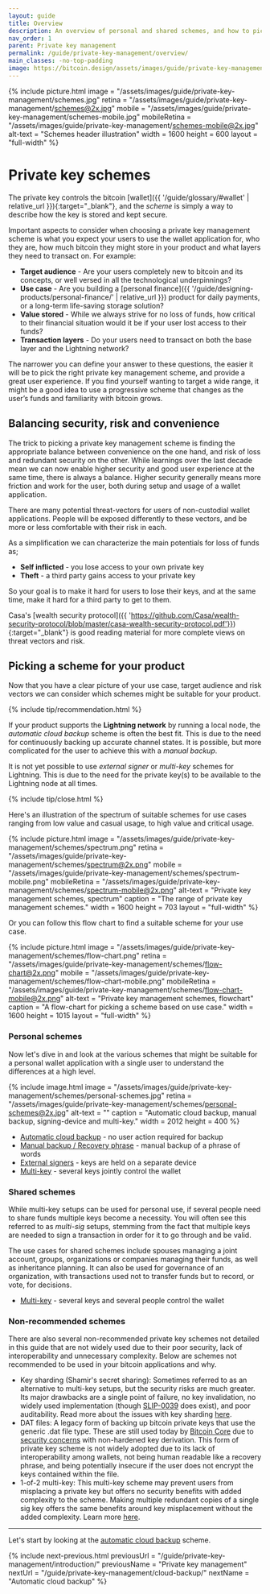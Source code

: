 ```yaml
---
layout: guide
title: Overview
description: An overview of personal and shared schemes, and how to pick one for your product depending on your use case.
nav_order: 1
parent: Private key management
permalink: /guide/private-key-management/overview/
main_classes: -no-top-padding
image: https://bitcoin.design/assets/images/guide/private-key-management/schemes/page-private-key-schemes.jpg
---
```


<!--

Editor's notes

An overview of what different private key management schemes there are, and how to choose one depending on use case.

Illustration sources

https://www.figma.com/community/file/995256542920917246/BDG---Private-key-management-illustrations

-->

{% include picture.html
   image = "/assets/images/guide/private-key-management/schemes.jpg"
   retina = "/assets/images/guide/private-key-management/schemes@2x.jpg"
   mobile = "/assets/images/guide/private-key-management/schemes-mobile.jpg"
   mobileRetina = "/assets/images/guide/private-key-management/schemes-mobile@2x.jpg"
   alt-text = "Schemes header illustration"
   width = 1600
   height = 600
   layout = "full-width"
%}

# Private key schemes
The private key controls the bitcoin [wallet]({{ '/guide/glossary/#wallet' | relative_url }}){:target="_blank"}, and the *scheme* is simply a way to describe how the key is stored and kept secure.

Important aspects to consider when choosing a private key management scheme is what you expect your users to use the wallet application for, who they are, how much bitcoin they might store in your product and what layers they need to transact on. For example:


* **Target audience** - Are your users completely new to bitcoin and its concepts, or well versed in all the technological underpinnings?
* **Use case** - Are you building a [personal finance]({{ '/guide/designing-products/personal-finance/' | relative_url }}) product for daily payments, or a long-term life-saving storage solution?
* **Value stored** - While we always strive for no loss of funds, how critical to their financial situation would it be if your user lost access to their funds?
* **Transaction layers** - Do your users need to transact on both the base layer and the Lightning network?


The narrower you can define your answer to these questions, the easier it will be to pick the right private key management scheme, and provide a great user experience. If you find yourself wanting to target a wide range, it might be a good idea to use a progressive scheme that changes as the user’s funds and familiarity with bitcoin grows.

## Balancing security, risk and convenience

The trick to picking a private key management scheme is finding the appropriate balance between convenience on the one hand, and risk of loss and redundant security on the other. While learnings over the last decade mean we can now enable higher security and good user experience at the same time, there is always a balance. Higher security generally means more friction and work for the user, both during setup and usage of a wallet application.

There are many potential threat-vectors for users of non-custodial wallet applications. People will be exposed differently to these vectors, and be more or less comfortable with their risk in each.

As a simplification we can characterize the main potentials for loss of funds as;

* **Self inflicted** - you lose access to your own private key
* **Theft** - a third party gains access to your private key

So your goal is to make it hard for users to lose their keys, and at the same time, make it hard for a third party to get to them.

Casa's [wealth security protocol]({{ 'https://github.com/Casa/wealth-security-protocol/blob/master/casa-wealth-security-protocol.pdf'}}){:target="_blank"} is good reading material for more complete views on threat vectors and risk.

## Picking a scheme for your product

Now that you have a clear picture of your use case, target audience and risk vectors we can consider which schemes might be suitable for your product.

{% include tip/recommendation.html %}

If your product supports the **Lightning network** by running a local node, the *automatic cloud backup* scheme is often the best fit. This is due to the need for continuously backing up accurate channel states. It is possible, but more complicated for the user to achieve this with a *manual backup*.

It is not yet possible to use *external signer* or *multi-key* schemes for Lightning. This is due to the need for the private key(s) to be available to the Lightning node at all times.

{% include tip/close.html %}

Here's an illustration of the spectrum of suitable schemes for use cases ranging from low value and casual usage, to high value and critical usage.

{% include picture.html
   image = "/assets/images/guide/private-key-management/schemes/spectrum.png"
   retina = "/assets/images/guide/private-key-management/schemes/spectrum@2x.png"
   mobile = "/assets/images/guide/private-key-management/schemes/spectrum-mobile.png"
   mobileRetina = "/assets/images/guide/private-key-management/schemes/spectrum-mobile@2x.png"
   alt-text = "Private key management schemes, spectrum"
   caption = "The range of private key management schemes."
   width = 1600
   height = 703
   layout = "full-width"
%}

Or you can follow this flow chart to find a suitable scheme for your use case.

{% include picture.html
   image = "/assets/images/guide/private-key-management/schemes/flow-chart.png"
   retina = "/assets/images/guide/private-key-management/schemes/flow-chart@2x.png"
   mobile = "/assets/images/guide/private-key-management/schemes/flow-chart-mobile.png"
   mobileRetina = "/assets/images/guide/private-key-management/schemes/flow-chart-mobile@2x.png"
   alt-text = "Private key management schemes, flowchart"
   caption = "A flow-chart for picking a scheme based on use case."
   width = 1600
   height = 1015
   layout = "full-width"
%}

### Personal schemes

Now let's dive in and look at the various schemes that might be suitable for a personal wallet application with a single user to understand the differences at a high level.

{% include image.html
   image = "/assets/images/guide/private-key-management/schemes/personal-schemes.jpg"
   retina = "/assets/images/guide/private-key-management/schemes/personal-schemes@2x.jpg"
   alt-text = ""
   caption = "Automatic cloud backup, manual backup, signing-device and multi-key."
   width = 2012
   height = 400
%}

- [Automatic cloud backup](/guide/private-key-management/cloud-backup/) - no user action required for backup
- [Manual backup / Recovery phrase](/guide/private-key-management/manual-backup/) - manual backup of a phrase of words
- [External signers](/guide/private-key-management/external-signers/) - keys are held on a separate device
- [Multi-key](/guide/private-key-management/multi-key/) - several keys jointly control the wallet

### Shared schemes

While multi-key setups can be used for personal use, if several people need to share funds multiple keys become a necessity. You will often see this referred to as *multi-sig* setups, stemming from the fact that multiple keys are needed to sign a transaction in order for it to go through and be valid.

The use cases for shared schemes include spouses managing a joint account, groups, organizations or companies managing their funds, as well as inheritance planning. It can also be used for governance of an organization, with transactions used not to transfer funds but to record, or vote, for decisions.

- [Multi-key](/guide/private-key-management/multi-key/) - several keys and several people control the wallet

### Non-recommended schemes

There are also several non-recommended private key schemes not detailed in this guide that are not widely used due to their poor security, lack of interoperability and unnecessary complexity. Below are schemes not recommended to be used in your bitcoin applications and why.

- Key sharding (Shamir's secret sharing): Sometimes referred to as an alternative to multi-key setups, but the security risks are much greater. Its major drawbacks are a single point of failure, no key invalidation, no widely used implementation (though [SLIP-0039](https://github.com/satoshilabs/slips/blob/master/slip-0039.md) does exist), and poor auditability. Read more about the issues with key sharding [here](https://docs.keys.casa/wealth-security-protocol/rejected-key-schemes/key-sharding-shamirs-secret-sharing).
- DAT files: A legacy form of backing up bitcoin private keys that use the generic .dat file type. These are still used today by [Bitcoin Core](https://bitcoincore.org/) due to [security concerns](https://bitcoin.stackexchange.com/questions/92716/why-keys-generated-in-bitcoin-core-mismatch-that-from-online-generators-despite) with non-hardened key derivation. This form of private key scheme is not widely adopted due to its lack of interoperability among wallets, not being human readable like a recovery phrase, and being potentially insecure if the user does not encrypt the keys contained within the file.
- 1-of-2 multi-key: This multi-key scheme may prevent users from misplacing a private key but offers no security benefits with added complexity to the scheme. Making multiple redundant copies of a single sig key offers the same benefits around key misplacement without the added complexity. Learn more [here](https://docs.keys.casa/wealth-security-protocol/rejected-key-schemes/1-of-2).

---

Let's start by looking at the [automatic cloud backup](/guide/private-key-management/cloud-backup/) scheme.

{% include next-previous.html
   previousUrl = "/guide/private-key-management/introduction/"
   previousName = "Private key management"
   nextUrl = "/guide/private-key-management/cloud-backup/"
   nextName = "Automatic cloud backup"
%}

